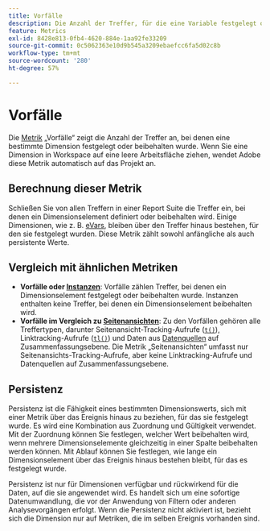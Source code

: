```yaml
---
title: Vorfälle
description: Die Anzahl der Treffer, für die eine Variable festgelegt oder beibehalten wurde.
feature: Metrics
exl-id: 8428e813-0fb4-4620-884e-1aa92fe33209
source-git-commit: 0c5062363e10d9b545a3209ebaefcc6fa5d02c8b
workflow-type: tm+mt
source-wordcount: '280'
ht-degree: 57%

---
```


# Vorfälle

Die [Metrik](overview.md) „Vorfälle“ zeigt die Anzahl der Treffer an, bei denen eine bestimmte Dimension festgelegt oder beibehalten wurde. Wenn Sie eine Dimension in Workspace auf eine leere Arbeitsfläche ziehen, wendet Adobe diese Metrik automatisch auf das Projekt an.

## Berechnung dieser Metrik

Schließen Sie von allen Treffern in einer Report Suite die Treffer ein, bei denen ein Dimensionselement definiert oder beibehalten wird. Einige Dimensionen, wie z. B. [eVars](../dimensions/evar.md), bleiben über den Treffer hinaus bestehen, für den sie festgelegt wurden. Diese Metrik zählt sowohl anfängliche als auch persistente Werte.

## Vergleich mit ähnlichen Metriken

* **Vorfälle oder [Instanzen](instances.md)**: Vorfälle zählen Treffer, bei denen ein Dimensionselement festgelegt oder beibehalten wurde. Instanzen enthalten keine Treffer, bei denen ein Dimensionselement beibehalten wird.
* **Vorfälle im Vergleich zu [Seitenansichten](page-views.md)**: Zu den Vorfällen gehören alle Treffertypen, darunter Seitenansicht-Tracking-Aufrufe ([`t()`](/help/implement/vars/functions/t-method.md)), Linktracking-Aufrufe ([`tl()`](/help/implement/vars/functions/tl-method.md)) und Daten aus [Datenquellen](/help/import/data-sources/overview.md) auf Zusammenfassungsebene. Die Metrik „Seitenansichten“ umfasst nur Seitenansichts-Tracking-Aufrufe, aber keine Linktracking-Aufrufe und Datenquellen auf Zusammenfassungsebene.

## Persistenz

Persistenz ist die Fähigkeit eines bestimmten Dimensionswerts, sich mit einer Metrik über das Ereignis hinaus zu beziehen, für das sie festgelegt wurde. Es wird eine Kombination aus Zuordnung und Gültigkeit verwendet. Mit der Zuordnung können Sie festlegen, welcher Wert beibehalten wird, wenn mehrere Dimensionselemente gleichzeitig in einer Spalte beibehalten werden können. Mit Ablauf können Sie festlegen, wie lange ein Dimensionselement über das Ereignis hinaus bestehen bleibt, für das es festgelegt wurde.

Persistenz ist nur für Dimensionen verfügbar und rückwirkend für die Daten, auf die sie angewendet wird. Es handelt sich um eine sofortige Datenumwandlung, die vor der Anwendung von Filtern oder anderen Analysevorgängen erfolgt. Wenn die Persistenz nicht aktiviert ist, bezieht sich die Dimension nur auf Metriken, die im selben Ereignis vorhanden sind.